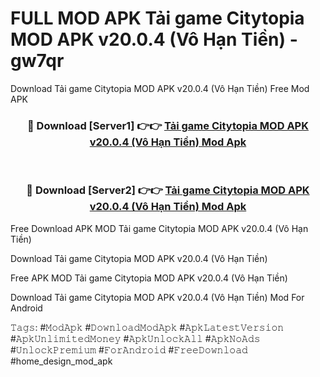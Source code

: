 # FULL MOD APK Tải game Citytopia MOD APK v20.0.4 (Vô Hạn Tiền) - gw7qr
Download Tải game Citytopia MOD APK v20.0.4 (Vô Hạn Tiền) Free Mod APK

<div align="center">
<h3>🔴 Download [Server1] 👉👉 <a href="https://apk-comot.site?title=Tải_game_Citytopia_MOD_APK_v20.0.4_(Vô_Hạn_Tiền)">Tải game Citytopia MOD APK v20.0.4 (Vô Hạn Tiền) Mod Apk</a></h3><br>

<h3>🔴 Download [Server2] 👉👉 <a href="https://apk-comot.site?title=Tải_game_Citytopia_MOD_APK_v20.0.4_(Vô_Hạn_Tiền)">Tải game Citytopia MOD APK v20.0.4 (Vô Hạn Tiền) Mod Apk</a></h3>
</div>


Free Download APK MOD Tải game Citytopia MOD APK v20.0.4 (Vô Hạn Tiền)

Download Tải game Citytopia MOD APK v20.0.4 (Vô Hạn Tiền) 

Free APK MOD Tải game Citytopia MOD APK v20.0.4 (Vô Hạn Tiền) 

Download Tải game Citytopia MOD APK v20.0.4 (Vô Hạn Tiền) Mod For Android

𝚃𝚊𝚐𝚜: #𝙼𝚘𝚍𝙰𝚙𝚔 #𝙳𝚘𝚠𝚗𝚕𝚘𝚊𝚍𝙼𝚘𝚍𝙰𝚙𝚔 #𝙰𝚙𝚔𝙻𝚊𝚝𝚎𝚜𝚝𝚅𝚎𝚛𝚜𝚒𝚘𝚗 #𝙰𝚙𝚔𝚄𝚗𝚕𝚒𝚖𝚒𝚝𝚎𝚍𝙼𝚘𝚗𝚎𝚢 #𝙰𝚙𝚔𝚄𝚗𝚕𝚘𝚌𝚔𝙰𝚕𝚕 #𝙰𝚙𝚔𝙽𝚘𝙰𝚍𝚜 #𝚄𝚗𝚕𝚘𝚌𝚔𝙿𝚛𝚎𝚖𝚒𝚞𝚖 #𝙵𝚘𝚛𝙰𝚗𝚍𝚛𝚘𝚒𝚍 #𝙵𝚛𝚎𝚎𝙳𝚘𝚠𝚗𝚕𝚘𝚊𝚍 #home_design_mod_apk